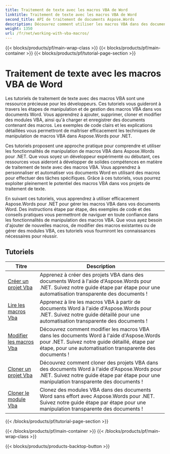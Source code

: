 ```yaml
---
title: Traitement de texte avec les macros VBA de Word
linktitle: Traitement de texte avec les macros VBA de Word
second_title: API de traitement de documents Aspose.Words
description: Découvrez comment utiliser les macros VBA dans des documents Word à l'aide d'Aspose.Words pour .NET. Suivez des didacticiels complets avec des exemples de code pour créer, modifier et exécuter des macros VBA dans vos documents Word.
weight: 1350
url: /fr/net/working-with-vba-macros/
---
```


{{< blocks/products/pf/main-wrap-class >}}
{{< blocks/products/pf/main-container >}}
{{< blocks/products/pf/tutorial-page-section >}}

# Traitement de texte avec les macros VBA de Word

Les tutoriels de traitement de texte avec des macros VBA sont une ressource précieuse pour les développeurs. Ces tutoriels vous guideront à travers les étapes de manipulation et de gestion des macros VBA dans vos documents Word. Vous apprendrez à ajouter, supprimer, cloner et modifier des modules VBA, ainsi qu'à charger et enregistrer des documents contenant des macros. Les exemples de code clairs et les explications détaillées vous permettront de maîtriser efficacement les techniques de manipulation de macros VBA dans Aspose.Words pour .NET.

Ces tutoriels proposent une approche pratique pour comprendre et utiliser les fonctionnalités de manipulation de macros VBA dans Aspose.Words pour .NET. Que vous soyez un développeur expérimenté ou débutant, ces ressources vous aideront à développer de solides compétences en matière de traitement de texte avec des macros VBA. Vous apprendrez à personnaliser et automatiser vos documents Word en utilisant des macros pour effectuer des tâches spécifiques. Grâce à ces tutoriels, vous pourrez exploiter pleinement le potentiel des macros VBA dans vos projets de traitement de texte.

En suivant ces tutoriels, vous apprendrez à utiliser efficacement Aspose.Words pour .NET pour gérer les macros VBA dans vos documents Word. Des instructions étape par étape, des exemples de code et des conseils pratiques vous permettront de naviguer en toute confiance dans les fonctionnalités de manipulation des macros VBA. Que vous ayez besoin d'ajouter de nouvelles macros, de modifier des macros existantes ou de gérer des modules VBA, ces tutoriels vous fourniront les connaissances nécessaires pour réussir.

 ## Tutoriels
| Titre | Description |
| --- | --- |
| [Créer un projet Vba](./create-vba-project/) | Apprenez à créer des projets VBA dans des documents Word à l'aide d'Aspose.Words pour .NET. Suivez notre guide étape par étape pour une automatisation transparente des documents ! |
| [Lire les macros Vba](./read-vba-macros/) | Apprenez à lire les macros VBA à partir de documents Word à l'aide d'Aspose.Words pour .NET. Suivez notre guide détaillé pour une automatisation transparente des documents ! |
| [Modifier les macros Vba](./modify-vba-macros/) | Découvrez comment modifier les macros VBA dans les documents Word à l'aide d'Aspose.Words pour .NET. Suivez notre guide détaillé, étape par étape, pour une automatisation transparente des documents ! |
| [Cloner un projet Vba](./clone-vba-project/) | Découvrez comment cloner des projets VBA dans des documents Word à l'aide d'Aspose.Words pour .NET. Suivez notre guide étape par étape pour une manipulation transparente des documents !|
| [Cloner le module Vba](./clone-vba-module/) | Clonez des modules VBA dans des documents Word sans effort avec Aspose.Words pour .NET. Suivez notre guide étape par étape pour une manipulation transparente des documents ! |
{{< /blocks/products/pf/tutorial-page-section >}}

{{< /blocks/products/pf/main-container >}}
{{< /blocks/products/pf/main-wrap-class >}}

{{< blocks/products/products-backtop-button >}}
